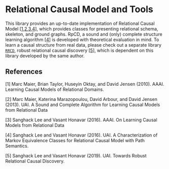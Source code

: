# Relational Causal Model and Tools

This library provides an up-to-date implementation of Relational Causal Model [[1](#1),[2](#2),[3](#3),[4](#4)], which provides classes for presenting relational schema, skeleton, and ground graphs.
RpCD, a sound and (only) complete structure learning algorithm [[4](#4)] is developed with theoretical evaluation in mind.
To learn a causal structure from real data, please check out a separate library [`RRCD`](https://github.com/sanghack81/RRCD), robust relational causal discovery [[5](#5)], which is dependent on this library developed by the same author.        

 
## References
<a id="1">[1]</a> 
Marc Maier, Brian Taylor, Huseyin Oktay, and David Jensen (2010). AAAI. Learning Causal Models of Relational Domains.   

<a id="2">[2]</a>
Marc Maier, Katerina Marazopoulou, David Arbour, and David Jensen (2013). UAI. A Sound and Complete Algorithm for Learning Causal Models from Relational Data 

<a id="3">[3]</a>
Sanghack Lee and Vasant Honavar (2016). AAAI. On Learning Causal Models from Relational Data

<a id="4">[4]</a>
Sanghack Lee and Vasant Honavar (2016). UAI. A Characterization of Markov Equivalence Classes for Relational Causal Model with Path Semantics. 

<a id="5">[5]</a>
Sanghack Lee and Vasant Honavar (2019). UAI. Towards Robust Relational Causal Discovery. 